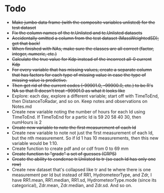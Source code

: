 Todo
====

- ~~Make jumbo data frame (with the composite variables unlisted) for the test dataset~~
- ~~Fix the column names of the tr.Unlisted and te.Unlisted datasets~~
- ~~Accidentally omitted a column from the test dataset (MassWeightedSD); get that back!~~
- ~~When finished with NAs, make sure the classes are all correct (factor, integer, numeric, etc.)~~
- ~~Calculate the true value for Kdp instead of the incorrect all-0 current Kdp~~
- ~~For every variable that has missing values, create a separate column that has factors for each type of missing value in case the type of missing value is predictive.~~
- ~~Then get rid of the current codes (-99901.0, -99900.0, etc.) to be R's NA so that R doesn't treat -99901.0 as what it looks like~~
- Explore: each day, explore a different variable; start off with TimeToEnd, then DistanceToRadar, and so on. Keep notes and observations on Notes.md
- Create new variable noting the number of hours for each Id using TimeToEnd. If TimeToEnd for a partic Id is 59 20 58 40 30, then numHours is 2
- ~~Create new variable to note the first measurement of each Id~~
- Create new variable to note not just the first measurement of each Id, but the nth measurement. So if Id 1 has 10 measurements, then this new variable would be 1:10.
- Create function to create pdf and or cdf from 0 to 69 mm
- ~~Create function to "grade" a set of guesses (CRPS)~~
- ~~Create the ability to condense tr.Unlisted to tr (so each Id has only one row)~~
- Create new dataset that's collapsed like tr and te where there is one measurement per Id but instead of RR1, HydrometeorType, and Zdr, I have RR1.mean, RR1.median, RR1.sd, HydrometeorType.mode (since its categorical), Zdr.mean, Zdr.median, and Zdr.sd. And so on.
